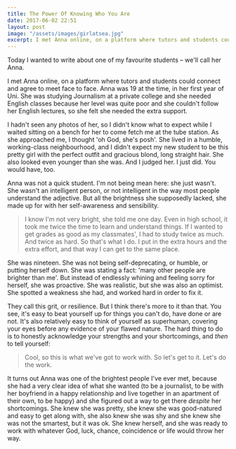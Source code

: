 ```yaml
---
title: The Power Of Knowing Who You Are
date: 2017-06-02 22:51
layout: post
image: "/assets/images/girlatsea.jpg"
excerpt: I met Anna online, on a platform where tutors and students could connect and agree to meet face to face. Anna was 19 at the time, in her first year of Uni. 
---
```



Today I wanted to write about one of my favourite students – we'll call her Anna.

I met Anna online, on a platform where tutors and students could connect and agree to meet face to face. Anna was 19 at the time, in her first year of Uni. She was studying Journalism at a private college and she needed English classes because her level was quite poor and she couldn't follow her English lectures, so she felt she needed the extra support.

I hadn't seen any photos of her, so I didn't know what to expect while I waited sitting on a bench for her to come fetch me at the tube station. As she approached me, I thought 'oh God, she's posh'. She lived in a humble, working-class neighbourhood, and I didn't expect my new student to be this pretty girl with the perfect outfit and gracious blond, long straight hair. She also looked even younger than she was. And I judged her. I just did. You would have, too.

Anna was not a quick student. I'm not being mean here: she just wasn't. She wasn't an intelligent person, or not intelligent in the way most people understand the adjective. But all the brightness she supposedly lacked, she made up for with her self-awareness and sensibility.

<blockquote>
<p>I know I'm not very bright, she told me one day. Even in high school, it took me twice the time to learn and understand things. If I wanted to get grades as good as my classmates', I had to study twice as much. And twice as hard. So that's what I do. I put in the extra hours and the extra effort, and that way I can get to the same place.</p>
</blockquote>

She was nineteen. She was not being self-deprecating, or humble, or putting herself down. She was stating a fact: 'many other people are brighter than me'. But instead of endlessly whining and feeling sorry for herself, she was proactive. She was realistic, but she was also an optimist. She spotted a weakness she had, and worked hard in order to fix it.

They call this grit, or resilience. But I think there's more to it than that. You see, it's easy to beat yourself up for things you can't do, have done or are not. It's also relatively easy to think of yourself as superhuman, covering your eyes before any evidence of your flawed nature. The hard thing to do is to honestly acknowledge your strengths and your shortcomings, and *then* to tell yourself:

<blockquote>
<p>Cool, so this is what we've got to work with. So let's get to it. Let's do the work.</p>
</blockquote>

It turns out Anna was one of the brightest people I've ever met, because she had a very clear idea of what she wanted (to be a journalist, to be with her boyfriend in a happy relationship and live together in an apartment of their own, to be happy) and she figured out a way to get there *despite* her shortcomings. She knew she was pretty, she knew she was good-natured and easy to get along with, she also knew she was shy and she knew she was not the smartest, but it was ok. She knew herself, and she was ready to work with whatever God, luck, chance, coincidence or life would throw her way.
